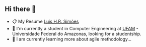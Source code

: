 ## Hi there 👋
- 📋 My Resume [Luis H.R. Simões](https://drive.google.com/file/d/1JxHzB3rBq5j4Z2PWtDCsL5jVGrBpVmK2/view?usp=sharing)
- 🌱 I'm currently a student in Computer Engineering at [UFAM](https://ufam.edu.br/) - Universidade Federal do Amazonas, looking for a studentship.
- 🔭 I am currently learning more about agile methodology...

<!--
**luisraheemsa/luisraheemsa** is a ✨ _special_ ✨ repository because its `README.md` (this file) appears on your GitHub profile.

Here are some ideas to get you started:

- 🔭 I’m currently working on ...
- 🌱 I’m currently learning ...
- 👯 I’m looking to collaborate on ...
- 🤔 I’m looking for help with ...
- 💬 Ask me about ...
- 📫 How to reach me: ...
- 😄 Pronouns: ...
- ⚡ Fun fact: ...
-->
